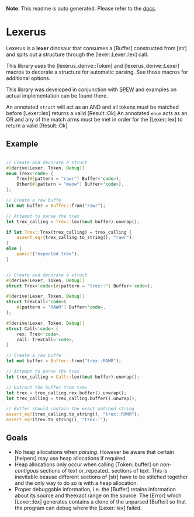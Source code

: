**Note**: This readme is auto generated. Please refer to the [docs](https://docs.rs/crate/lexerus/latest).

# Lexerus
Lexerus is a **lexer** dinosaur that consumes a [Buffer]
constructed from [str] and spits out a structure through
the [lexer::Lexer::lex] call.

This library uses the [lexerus_derive::Token] and
[lexerus_derive::Lexer] macros to decorate a structure
for automatic parsing. See those macros for additional
options.

This library was developed in conjunction with [SPEW](https://github.com/babagreensheep/spew/tree/dev/elves/winky/src) and examples on actual implementation can be found there.

An annotated `struct` will act as an AND and all tokens must be matched before
[Lexer::lex] returns a valid [Result::Ok]
An annotated `enum` acts as an OR and any of the match arms must be met in order for the
[Lexer::lex] to return a valid [Result::Ok]


## Example
```rust

// Create and decorate a struct
#[derive(Lexer, Token, Debug)]
enum Trex<'code> {
    Trex(#[pattern = "rawr"] Buffer<'code>),
    Other(#[pattern = "meow"] Buffer<'code>),
};

// Create a raw buffe
let mut buffer = Buffer::from("rawr");

// Attempt to parse the trex
let trex_calling = Trex::lex(&mut buffer).unwrap();

if let Trex::Trex(trex_calling) = trex_calling {
    assert_eq!(trex_calling.to_string(), "rawr");
}
else {
    panic!("expected trex");
}
```

```rust

// Create and decorate a struct
#[derive(Lexer, Token, Debug)]
struct Trex<'code>(#[pattern = "trex::"] Buffer<'code>);

#[derive(Lexer, Token, Debug)]
struct TrexCall<'code>(
    #[pattern = "RAWR"] Buffer<'code>,
);

#[derive(Lexer, Token, Debug)]
struct Call<'code> {
    rex: Trex<'code>,
    call: TrexCall<'code>,
}

// Create a raw buffe
let mut buffer = Buffer::from("trex::RAWR");

// Attempt to parse the trex
let trex_calling = Call::lex(&mut buffer).unwrap();

// Extract the buffer from trex
let trex = trex_calling.rex.buffer().unwrap();
let trex_calling = trex_calling.buffer().unwrap();

// Buffer should contain the exact matched string
assert_eq!(trex_calling.to_string(), "trex::RAWR");
assert_eq!(trex.to_string(), "trex::");
```

## Goals
- No heap allocations when _parsing_. However be aware that certain [helpers] may use heap allocations if required.
- Heap allocations only occur when calling [Token::buffer] on _non-contigous_ sections of text or_repeated_ sections of text. This is inevitable beause different sections of  [str] have to be stitched together and the only way to do so is with a heap allocation.
- Proper debuggable information, i.e. the [Buffer] retains information about its source and theexact range on the source. The [Error] which [Lexer::lex] generates contains a clone of the unparsed [Buffer] so that the program can debug where the [Lexer::lex] failed.
